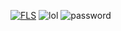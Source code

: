 [![FLS](https://i.imgur.com/WcoM6nX.png)](https://cutt.ly/awmJpfJs)
![lol](https://github.com/eno8271rmou/special-eureka/assets/147663023/d5505c72-aec5-40f9-8af7-0a51ac0b7fe0)
![password](https://github.com/eno8271rmou/special-eureka/assets/147663023/c77d8962-de99-473a-aa82-aba071678e03)
